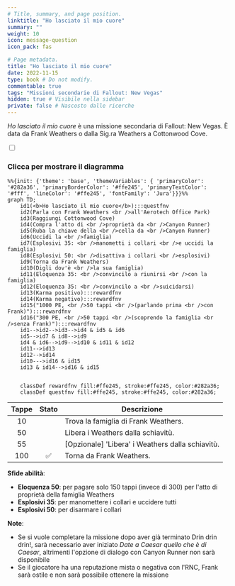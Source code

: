```yaml
---
# Title, summary, and page position.
linktitle: "Ho lasciato il mio cuore"
summary: ""
weight: 10
icon: message-question
icon_pack: fas

# Page metadata.
title: "Ho lasciato il mio cuore"
date: 2022-11-15
type: book # Do not modify.
commentable: true
tags: "Missioni secondarie di Fallout: New Vegas"
hidden: true # Visibile nella sidebar
private: false # Nascosto dalle ricerche
---
```


<div class="fnv">


*Ho lasciato il mio cuore* è una missione secondaria di Fallout: New Vegas. È data da Frank Weathers o dalla Sig.ra Weathers a Cottonwood Cove.


<section class="chart-collapse">
<input type="checkbox" name="collapse2" id="handle2">
<h3 class="handle">
<label for="handle2">Clicca per mostrare il diagramma</label>
</h3>
<div class="content">

```mermaid
%%{init: {'theme': 'base', 'themeVariables': { 'primaryColor': '#282a36', 'primaryBorderColor': '#ffe245', 'primaryTextColor': '#fff', 'lineColor': '#ffe245', 'fontFamily': 'Jura'}}}%%
graph TD;
    id1(<b>Ho lasciato il mio cuore</b>):::questfnv
    id2(Parla con Frank Weathers <br />all'Aerotech Office Park)
    id3(Raggiungi Cottonwood Cove)
    id4(Compra l'atto di <br />proprietà da <br />Canyon Runner)
    id5(Ruba la chiave della <br />cella da <br />Canyon Runner)
    id6(Uccidi la <br />famiglia)
    id7(Esplosivi 35: <br />manometti i collari <br />e uccidi la famiglia) 
    id8(Esplosivi 50: <br />disattiva i collari <br />esplosivi)
    id9(Torna da Frank Weathers)
    id10(Digli dov'è <br />la sua famiglia)
    id11(Eloquenza 35: <br />convincilo a riunirsi <br />con la famiglia)
    id12(Eloquenza 35: <br />convincilo a <br />suicidarsi)
    id13(Karma positivo):::rewardfnv
    id14(Karma negativo):::rewardfnv
    id15("1000 PE, <br />50 tappi <br />(parlando prima <br />con Frank)"):::rewardfnv
    id16("300 PE, <br />50 tappi <br />(scoprendo la famiglia <br />senza Frank)"):::rewardfnv
    id1-->id2-->id3-->id4 & id5 & id6
    id5-->id7 & id8-->id9
    id4 & id6-->id9-->id10 & id11 & id12
    id11-->id13
    id12-->id14
    id10--->id16 & id15
    id13 & id14-->id16 & id15

    
    classDef rewardfnv fill:#ffe245, stroke:#ffe245, color:#282a36;
    classDef questfnv fill:#ffe245, stroke:#ffe245, color:#282a36;
```

</div>
</section>

| Tappe |       Stato        | Descrizione |
|:-----:|:------------------:| ----------- |
|                           10                          |            | Trova la famiglia di Frank Weathers.                                                                                                                                        |
|                           50                          |            | Libera i Weathers dalla schiavitù.                                                                                                                                          |
|                           55                          |            | [Opzionale] 'Libera' i Weathers dalla schiavitù.                                                                                                                             |
|                          100                          | :white_check_mark: | Torna da Frank Weathers.                                                                                                                                                    |



**Sfide abilità**:
- **Eloquenza 50**: per pagare solo 150 tappi (invece di 300) per l'atto di proprietà della famiglia Weathers
- **Esplosivi 35**: per manomettere i collari e uccidere tutti
- **Esplosivi 50**: per disarmare i collari




**Note**:
- Se si vuole completare la missione dopo aver già terminato Drin drin drin!, sarà necessario aver iniziato *Date a Caesar quello che è di Caesar*, altrimenti l'opzione di dialogo con Canyon Runner non sarà disponibile
- Se il giocatore ha una reputazione mista o negativa con l'RNC, Frank sarà ostile e non sarà possibile ottenere la missione 


</div>


